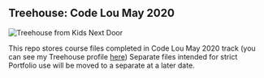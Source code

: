 ## Treehouse: Code Lou May 2020

![Treehouse from Kids Next Door](https://vignette.wikia.nocookie.net/knd/images/9/94/Sector_V_Treehouse.jpg/revision/latest/scale-to-width-down/340?cb=20170305002602)

This repo stores course files completed in Code Lou May 2020 track (you can see my Treehouse profile [here](https://teamtreehouse.com/christopherdehner))
Separate files intended for strict Portfolio use will be moved to a separate at a later date.
